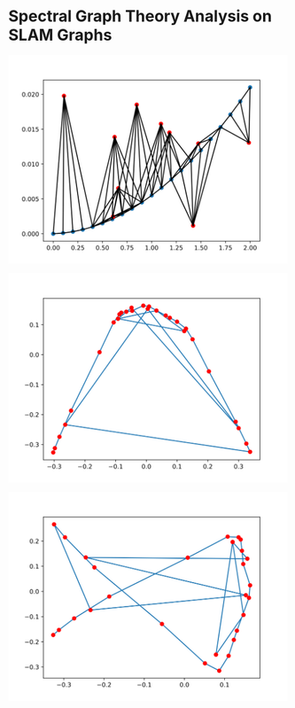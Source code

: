 # Spectral Graph Theory Analysis on SLAM Graphs

![slam graph](assets/slam-graph.svg)

![12 eigenvectors](assets/eigenvector12_graph.svg)

![23 eigenvectors](assets/eigenvector23_graph.svg)
